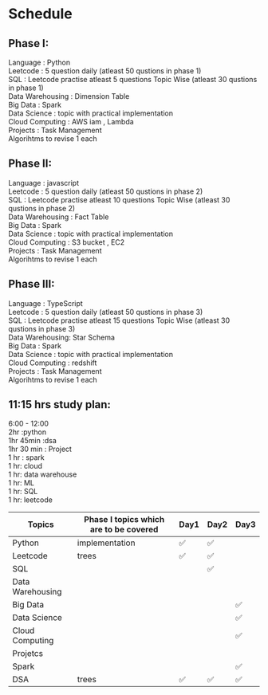 # Schedule

## Phase I: 

Language : Python<br>
Leetcode : 5 question daily (atleast 50 qustions in phase 1)<br>
SQL : Leetcode practise atleast 5 questions Topic Wise (atleast 30 qustions in phase 1)<br>
Data Warehousing : Dimension Table<br>
Big Data : Spark <br>
Data Science :  topic with practical implementation<br>
Cloud Computing :  AWS iam , Lambda<br>
Projects : Task Management<br>
Algorihtms to revise 1 each 

## Phase II:
Language : javascript<br>
Leetcode : 5 question daily (atleast 50 qustions in phase 2)<br>
SQL : Leetcode practise atleast 10 questions Topic Wise (atleast 30 qustions in phase 2)<br>
Data Warehousing : Fact Table<br>
Big Data : Spark<br>
Data Science :  topic with practical implementation<br>
Cloud Computing : S3 bucket , EC2<br>
Projects : Task Management <br>
Algorihtms to revise 1 each 

## Phase III:
Language : TypeScript<br>
Leetcode : 5 question daily (atleast 50 qustions in phase 3)<br>
SQL : Leetcode practise atleast 15 questions Topic Wise (atleast 30 qustions in phase 3)<br>
Data Warehousing: Star Schema<br>
Big Data : Spark<br>
Data Science : topic with practical implementation<br>
Cloud Computing : redshift<br>
Projects : Task Management <br>
Algorihtms to revise 1 each  

## 11:15 hrs study plan:
6:00 - 12:00<br>
2hr :python<br>
1hr 45min :dsa<br>
1hr 30 min : Project<br>
1 hr : spark<br>
1 hr: cloud<br>
1 hr: data warehouse<br>
1 hr: ML<br>
1 hr: SQL<br>
1 hr: leetcode<br>

| Topics            | Phase I topics which are to be covered |  Day1 | Day2  |Day3|
| ------------------| --------                               | ---------- |-----------|-------------|
| Python            | implementation                         |:white_check_mark:| :white_check_mark:|
| Leetcode          |  trees                                 | :white_check_mark: | :white_check_mark:          |
| SQL               |                                        |                   |  :white_check_mark:         |
| Data Warehousing  |                                        |                   |           |
| Big Data          |                                        |                   |           |:white_check_mark:
| Data Science      |                                        |                   |           |:white_check_mark:
| Cloud Computing   |                                        |                   |           |:white_check_mark:
| Projetcs          |                                        |                   |           |
| Spark             |                                        |                   |           | :white_check_mark:
| DSA               | trees                                  | :white_check_mark:        |:white_check_mark:|:white_check_mark:

